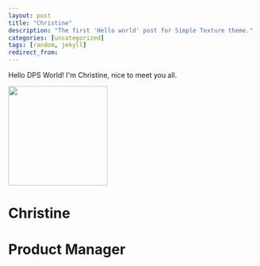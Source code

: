 ```yaml
---
layout: post
title: "Christine"
description: "The first 'Hello world' post for Simple Texture theme."
categories: [uncategorized]
tags: [random, jekyll]
redirect_from:
---
```

Hello DPS World! I'm Christine, nice to meet you all.

<img src="https://github.com/team-cero/team-cero.github.io/blob/master/assets/images/christine.png" width="200" height="200">

# Christine
# Product Manager

